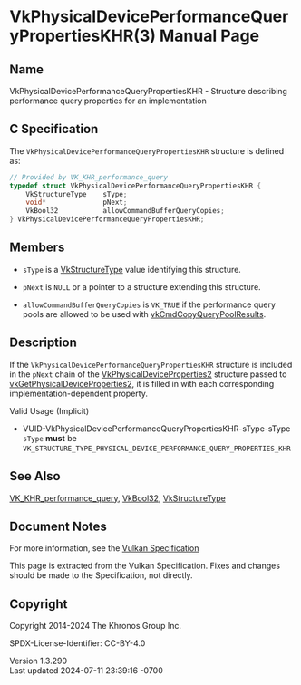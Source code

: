 # VkPhysicalDevicePerformanceQueryPropertiesKHR(3) Manual Page

## Name

VkPhysicalDevicePerformanceQueryPropertiesKHR - Structure describing
performance query properties for an implementation



## <a href="#_c_specification" class="anchor"></a>C Specification

The `VkPhysicalDevicePerformanceQueryPropertiesKHR` structure is defined
as:

``` c
// Provided by VK_KHR_performance_query
typedef struct VkPhysicalDevicePerformanceQueryPropertiesKHR {
    VkStructureType    sType;
    void*              pNext;
    VkBool32           allowCommandBufferQueryCopies;
} VkPhysicalDevicePerformanceQueryPropertiesKHR;
```

## <a href="#_members" class="anchor"></a>Members

- `sType` is a [VkStructureType](https://registry.khronos.org/vulkan/specs/1.3-extensions/man/html/VkStructureType.html) value identifying
  this structure.

- `pNext` is `NULL` or a pointer to a structure extending this
  structure.

- `allowCommandBufferQueryCopies` is `VK_TRUE` if the performance query
  pools are allowed to be used with
  [vkCmdCopyQueryPoolResults](https://registry.khronos.org/vulkan/specs/1.3-extensions/man/html/vkCmdCopyQueryPoolResults.html).

## <a href="#_description" class="anchor"></a>Description

If the `VkPhysicalDevicePerformanceQueryPropertiesKHR` structure is
included in the `pNext` chain of the
[VkPhysicalDeviceProperties2](https://registry.khronos.org/vulkan/specs/1.3-extensions/man/html/VkPhysicalDeviceProperties2.html)
structure passed to
[vkGetPhysicalDeviceProperties2](https://registry.khronos.org/vulkan/specs/1.3-extensions/man/html/vkGetPhysicalDeviceProperties2.html),
it is filled in with each corresponding implementation-dependent
property.

Valid Usage (Implicit)

- <a
  href="#VUID-VkPhysicalDevicePerformanceQueryPropertiesKHR-sType-sType"
  id="VUID-VkPhysicalDevicePerformanceQueryPropertiesKHR-sType-sType"></a>
  VUID-VkPhysicalDevicePerformanceQueryPropertiesKHR-sType-sType  
  `sType` **must** be
  `VK_STRUCTURE_TYPE_PHYSICAL_DEVICE_PERFORMANCE_QUERY_PROPERTIES_KHR`

## <a href="#_see_also" class="anchor"></a>See Also

[VK_KHR_performance_query](https://registry.khronos.org/vulkan/specs/1.3-extensions/man/html/VK_KHR_performance_query.html),
[VkBool32](https://registry.khronos.org/vulkan/specs/1.3-extensions/man/html/VkBool32.html), [VkStructureType](https://registry.khronos.org/vulkan/specs/1.3-extensions/man/html/VkStructureType.html)

## <a href="#_document_notes" class="anchor"></a>Document Notes

For more information, see the <a
href="https://registry.khronos.org/vulkan/specs/1.3-extensions/html/vkspec.html#VkPhysicalDevicePerformanceQueryPropertiesKHR"
target="_blank" rel="noopener">Vulkan Specification</a>

This page is extracted from the Vulkan Specification. Fixes and changes
should be made to the Specification, not directly.

## <a href="#_copyright" class="anchor"></a>Copyright

Copyright 2014-2024 The Khronos Group Inc.

SPDX-License-Identifier: CC-BY-4.0

Version 1.3.290  
Last updated 2024-07-11 23:39:16 -0700
